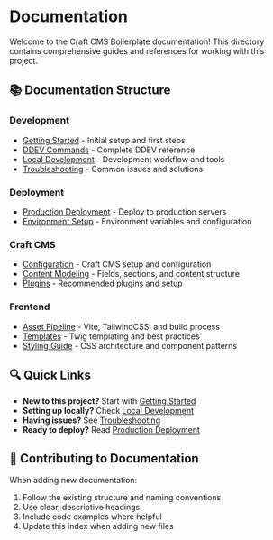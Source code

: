 # Documentation

Welcome to the Craft CMS Boilerplate documentation! This directory contains comprehensive guides and references for working with this project.

## 📚 Documentation Structure

### Development
- [Getting Started](development/getting-started.md) - Initial setup and first steps
- [DDEV Commands](development/ddev-commands.md) - Complete DDEV reference
- [Local Development](development/local-development.md) - Development workflow and tools
- [Troubleshooting](development/troubleshooting.md) - Common issues and solutions

### Deployment
- [Production Deployment](deployment/production.md) - Deploy to production servers
- [Environment Setup](deployment/environment.md) - Environment variables and configuration

### Craft CMS
- [Configuration](craft/configuration.md) - Craft CMS setup and configuration
- [Content Modeling](craft/content-modeling.md) - Fields, sections, and content structure
- [Plugins](craft/plugins.md) - Recommended plugins and setup

### Frontend
- [Asset Pipeline](frontend/assets.md) - Vite, TailwindCSS, and build process
- [Templates](frontend/templates.md) - Twig templating and best practices
- [Styling Guide](frontend/styling.md) - CSS architecture and component patterns

## 🔍 Quick Links

- **New to this project?** Start with [Getting Started](development/getting-started.md)
- **Setting up locally?** Check [Local Development](development/local-development.md)
- **Having issues?** See [Troubleshooting](development/troubleshooting.md)
- **Ready to deploy?** Read [Production Deployment](deployment/production.md)

## 🤝 Contributing to Documentation

When adding new documentation:
1. Follow the existing structure and naming conventions
2. Use clear, descriptive headings
3. Include code examples where helpful
4. Update this index when adding new files
